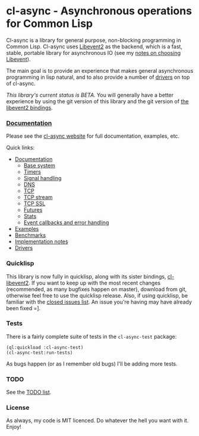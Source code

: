 cl-async - Asynchronous operations for Common Lisp
==================================================
Cl-async is a library for general purpose, non-blocking programming in Common
Lisp.  Cl-async uses [Libevent2](http://libevent.org/) as the backend, which is
a fast, stable, portable library for asynchronous IO (see my [notes on choosing Libevent](http://orthecreedence.github.com/cl-async/implementation-notes#libevent)).

The main goal is to provide an experience that makes general asynchronous 
programming in lisp natural, and to also provide a number of
[drivers](http://orthecreedence.github.com/cl-async/drivers) on top of cl-async.

*This library's current status is BETA.* You will generally have a better
experience by using the git version of this library and the git version of
[the libevent2 bindings](/orthecreedence/cl-libevent2).

### [Documentation](http://orthecreedence.github.com/cl-async/documentation)
Please see the [cl-async website](http://orthecreedence.github.com/cl-async) for
full documentation, examples, etc.

Quick links:

- [Documentation](http://orthecreedence.github.com/cl-async/documentation)
  - [Base system](http://orthecreedence.github.com/cl-async/base)
  - [Timers](http://orthecreedence.github.com/cl-async/timers)
  - [Signal handling](http://orthecreedence.github.com/cl-async/signal-handling)
  - [DNS](http://orthecreedence.github.com/cl-async/dns)
  - [TCP](http://orthecreedence.github.com/cl-async/tcp)
  - [TCP stream](http://orthecreedence.github.com/cl-async/tcp-stream)
  - [TCP SSL](http://orthecreedence.github.com/cl-async/tcp-ssl)
  - [Futures](http://orthecreedence.github.com/cl-async/future)
  - [Stats](http://orthecreedence.github.com/cl-async/stats)
  - [Event callbacks and error handling](http://orthecreedence.github.com/cl-async/event-handling)
- [Examples](http://orthecreedence.github.com/cl-async/examples)
- [Benchmarks](http://orthecreedence.github.com/cl-async/benchmarks)
- [Implementation notes](http://orthecreedence.github.com/cl-async/implementation-notes)
- [Drivers](http://orthecreedence.github.com/cl-async/drivers)

### Quicklisp
This library is now fully in quicklisp, along with its sister bindings,
[cl-libevent2](/orthecreedence/cl-libevent2). If you want to keep up with the
most recent changes (recommended, as many bugfixes happen on master), download
from git, otherwise feel free to use the quicklisp release. Also, if using
quicklisp, be familiar with the [closed issues list](/orthecreedence/cl-async/issues?state=closed).
An issue you're having may have already been fixed =].

### Tests
There is a fairly complete suite of tests in the `cl-async-test` package:

```common-lisp
(ql:quickload :cl-async-test)
(cl-async-test:run-tests)
```

As bugs happen (or as I remember old bugs) I'll be adding more tests.

### TODO
See the [TODO list](https://github.com/orthecreedence/cl-async/issues).

### License
As always, my code is MIT licenced. Do whatever the hell you want with it. Enjoy!


